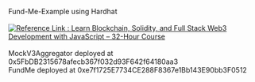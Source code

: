 Fund-Me-Example using Hardhat
 <br />
  <br />
[![Reference Link : Learn Blockchain, Solidity, and Full Stack Web3 Development with JavaScript – 32-Hour Course](https://www.youtube.com/watch?v=gyMwXuJrbJQ&t=67279s.jpg)](https://www.youtube.com/watch?v=gyMwXuJrbJQ&t=67279s)
<br/>
<br/>
MockV3Aggregator deployed at 0x5FbDB2315678afecb367f032d93F642f64180aa3
<br/>
FundMe deployed at 0xe7f1725E7734CE288F8367e1Bb143E90bb3F0512

